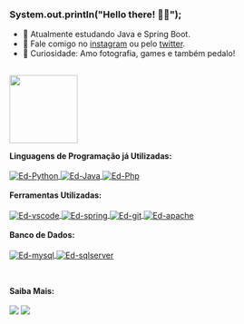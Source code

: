 ### System.out.println("Hello there! 🖖🏾");

- 🧠 Atualmente estudando Java e Spring Boot.
- 💬 Fale comigo no <a href="https://instagram.com/edclydson"/>instagram</a> ou pelo <a href="https://twitter.com/edclydsonsousa"/>twitter</a>.
- 👀 Curiosidade: Amo fotografia, games e também pedalo!
##

<div align="left">
  <a href="https://github.com/edclydson">
  <img height="120em" src="https://github-readme-stats.vercel.app/api/top-langs/?username=Edclydson&layout=compact&langs_count=8&theme=dark&locale=pt-br"/>
  </a>
</div>

<b>Linguagens de Programação já Utilizadas:</b>
<br>
<br>
<a href="https://www.python.org/" target="_blank"> 
  <img align="center" alt="Ed-Python" src="https://img.shields.io/badge/Python-3776AB?style=for-the-badge&logo=python&logoColor=white">
</a>
<a href="https://www.oracle.com/br/java/" target="_blank">
  <img align="center" alt="Ed-Java" src="https://img.shields.io/badge/Java-ED8B00?style=for-the-badge&logo=java&logoColor=white">
</a>
<a href="https://www.php.net/" target="_blank">
   <img align="center" alt="Ed-Php" src="https://img.shields.io/badge/PHP-777BB4?style=for-the-badge&logo=php&logoColor=white">
</a>
<br><br>
<b>Ferramentas Utilizadas:</b> <br><br>
<a href="https://code.visualstudio.com/" target="_blank">
  <img align="center" alt="Ed-vscode" src="https://img.shields.io/badge/Visual_Studio_Code-0078D4?style=for-the-badge&logo=visual%20studio%20code&logoColor=white">
</a>
<a href="https://spring.io/" target="_blank">
  <img align="center" alt="Ed-spring" src="https://img.shields.io/badge/spring-boot?style=for-the-badge&logo=spring&logoColor=white">
</a>
<a href="https://git-scm.com/" target="_blank">
  <img align="center" alt="Ed-git" src="https://img.shields.io/badge/Git-F05032?style=for-the-badge&logo=git&logoColor=white">
</a>
<a href="https://apache.org/" target="_blank">
  <img align="center" alt="Ed-apache" src="https://img.shields.io/badge/Apache-D22128?style=for-the-badge&logo=Apache&logoColor=white">
</a>
<br><br>
<b>Banco de Dados:</b> <br><br>
<a href="https://mysql.com/" target="_blank">
  <img align="center" alt="Ed-mysql" src="https://img.shields.io/badge/MySQL-005C84?style=for-the-badge&logo=mysql&logoColor=white">
</a>
<a href="https://www.microsoft.com/pt-br/sql-server/sql-server-downloads/" target="_blank">
  <img align="center" alt="Ed-sqlserver" src="https://img.shields.io/badge/Microsoft%20SQL%20Server-CC2927?style=for-the-badge&logo=microsoft%20sql%20server&logoColor=white">
</a>

##
 <div>
 <br> <b>Saiba Mais:</b> <br><br>
  <a href = "mailto:edclydson.sousa@gmail.com"><img src="https://img.shields.io/badge/-Gmail-%23333?style=for-the-badge&logo=gmail&logoColor=white" target="_blank"></a>
  <a href="https://www.linkedin.com/in/edclydson/" target="_blank"><img src="https://img.shields.io/badge/-LinkedIn-%230077B5?style=for-the-badge&logo=linkedin&logoColor=white" target="_blank"></a> 
  </div>
